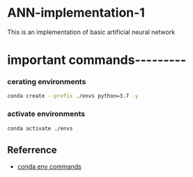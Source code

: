 # ANN-implementation-1
This is an implementation of basic artificial neural network 


# important commands---------

### cerating environments
```bash
conda create --prefix ./envs python=3.7 -y
```
### activate environments
```bash
conda activate ./envs
```
## Referrence

* [conda env commands](https://docs.conda.io/projects/conda/en/latest/user-guide/tasks/manage-environments.html#)
